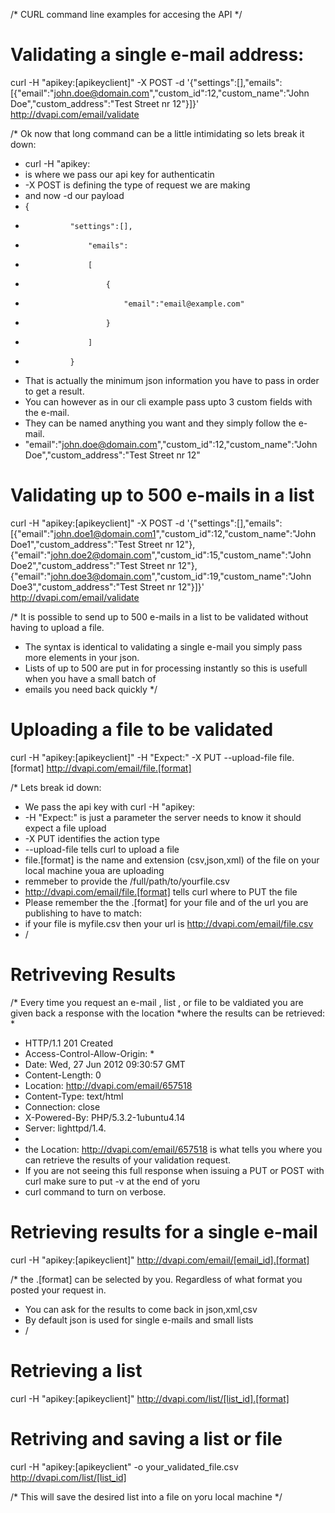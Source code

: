 /* CURL command line examples for accesing the API */

# Validating a single e-mail address:

curl -H "apikey:[apikeyclient]" -X POST -d '{"settings":[],"emails":[{"email":"john.doe@domain.com","custom_id":12,"custom_name":"John Doe","custom_address":"Test Street nr 12"}]}' http://dvapi.com/email/validate

/* Ok now that long command can be a little intimidating so lets break it down:
*   curl -H "apikey:
*   is where we pass our api key for authenticatin
*   -X POST is defining the type of request we are making 
*   and now -d our payload 
*   {
*  				"settings":[],
*					"emails": 
*					[	
*						{
*							"email":"email@example.com"
*						}	
*					]
*				}
* That is actually the minimum json information you have to pass in order to get a result. 
* You can however as in our cli example pass upto 3 custom fields with the e-mail. 
* They can be named anything you want and they simply follow the e-mail. 
* "email":"john.doe@domain.com","custom_id":12,"custom_name":"John Doe","custom_address":"Test Street nr 12"

# Validating up to 500 e-mails in a list

curl -H "apikey:[apikeyclient]" -X POST -d '{"settings":[],"emails":[{"email":"john.doe1@domain.com1","custom_id":12,"custom_name":"John Doe1","custom_address":"Test Street nr 12"},{"email":"john.doe2@domain.com","custom_id":15,"custom_name":"John Doe2","custom_address":"Test Street nr 12"},{"email":"john.doe3@domain.com","custom_id":19,"custom_name":"John Doe3","custom_address":"Test Street nr 12"}]}' http://dvapi.com/email/validate

/* It is possible to send up to 500 e-mails in a list to be validated without having to upload a file. 
* The syntax is identical to validating a single e-mail you simply pass more elements in your json. 
* Lists of up to 500 are put in for processing instantly so this is usefull when you have a small batch of 
* emails you need back quickly
*/

# Uploading a file to be validated 

curl -H "apikey:[apikeyclient]" -H "Expect:" -X PUT --upload-file file.[format] http://dvapi.com/email/file.[format]

/* Lets break id down:
* We pass the api key with curl -H "apikey:
* -H "Expect:" is just a parameter the server needs to know it should expect a file upload 
* -X PUT identifies the action type
* --upload-file tells curl to upload a file
* file.[format] is the name and extension (csv,json,xml) of the file on your local machine youa are uploading
* remmeber to provide the /full/path/to/yourfile.csv 
* http://dvapi.com/email/file.[format] tells curl where to PUT the file 
* Please remember the the .[format] for your file and of the url you are publishing to have to match:
* if your file is myfile.csv then your url is http://dvapi.com/email/file.csv
* /

# Retriveving Results

/* Every time you request an e-mail , list , or file to be valdiated you are given back a response with the location
*where the results can be retrieved:
*
* HTTP/1.1 201 Created
* Access-Control-Allow-Origin: *
* Date: Wed, 27 Jun 2012 09:30:57 GMT
* Content-Length: 0
* Location: http://dvapi.com/email/657518
* Content-Type: text/html
* Connection: close
* X-Powered-By: PHP/5.3.2-1ubuntu4.14
* Server: lighttpd/1.4.
* 
* the Location: http://dvapi.com/email/657518 is what tells you where you can retrieve the results of your validation request. 
* If you are not seeing this full response when issuing a PUT or POST with curl make sure to put -v at the end of yoru 
* curl command to turn on verbose. 

# Retrieving results for a single e-mail

curl -H "apikey:[apikeyclient]" http://dvapi.com/email/[email_id].[format]

/* the .[format] can be selected by you. Regardless of what format you posted your request in. 
* You can ask for the results to come back in json,xml,csv
* By default json is used for single e-mails and small lists
* /

# Retrieving a list 

curl -H "apikey:[apikeyclient]" http://dvapi.com/list/[list_id].[format]

# Retriving and saving a list or file
curl -H "apikey:[apikeyclient" -o your_validated_file.csv http://dvapi.com/list/[list_id]

/* This will save the desired list into a file on yoru local machine */




